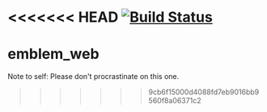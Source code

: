 <<<<<<< HEAD
[![Build Status](https://travis-ci.org/shekhargulati/todoapp-spark.svg?branch=master)](https://travis-ci.org/shekhargulati/todoapp-spark)
=======
# emblem_web
Note to self: Please don't procrastinate on this one.
>>>>>>> 9cb6f15000d4088fd7eb9016bb9560f8a06371c2
